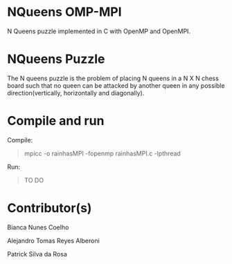 # NQueens OMP-MPI

N Queens puzzle implemented in C with OpenMP and OpenMPI.

# NQueens Puzzle

The N queens puzzle is the problem of placing N queens in a N X N chess board such that no queen can be attacked by another queen in any possible direction(vertically, horizontally and diagonally).

# Compile and run

Compile:
 
 > mpicc -o rainhasMPI -fopenmp rainhasMPI.c -lpthread
 
Run:
 
 > TO DO
 
# Contributor(s)
 
Bianca Nunes Coelho
 
Alejandro Tomas Reyes Alberoni
 
Patrick Silva da Rosa
